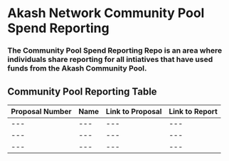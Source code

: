 

# Akash Network Community Pool Spend Reporting


### The Community Pool Spend Reporting Repo is an area where individuals share reporting for all intiatives that have used funds from the Akash Community Pool. 


## Community Pool Reporting Table

| Proposal Number | Name | Link to Proposal | Link to Report
| --- | --- | --- | --- | 
| --- | --- | --- | --- | 
| --- | --- | --- | --- | 
| --- | --- | --- | --- | 
